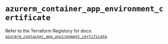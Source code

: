 # `azurerm_container_app_environment_certificate`

Refer to the Terraform Registory for docs: [`azurerm_container_app_environment_certificate`](https://www.terraform.io/docs/providers/azurerm/r/container_app_environment_certificate).
